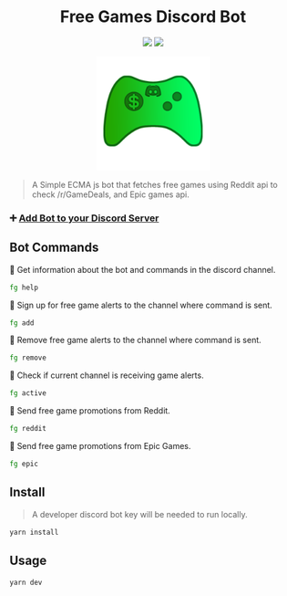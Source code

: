 <h1 align="center">Free Games Discord Bot</h1>
<p align="center">
  <img src="https://img.shields.io/github/package-json/v/yazninja/discord-fg-bot?style=for-the-badge">
  <img src="https://dcbadge.vercel.app/api/shield/985786630923239465?bot=true&theme=clean-inverted">
</p>

<p align="center">
  <img src="https://raw.githubusercontent.com/yazninja/discord-fg-bot/main/assets/bot%20icon.png" 
  alt="icon" width="200px" height="200px"/>
</p>

> A Simple ECMA js bot that fetches free games using Reddit api to check /r/GameDeals, and Epic games api.

### ➕ [Add Bot to your Discord Server](https://discord.com/api/oauth2/authorize?client_id=985786630923239465&permissions=534723950656&scope=bot)

## Bot Commands

📍 Get information about the bot and commands in the discord channel.  
```sh
fg help
```
📍 Sign up for free game alerts to the channel where command is sent. 
```sh 
fg add
```

📍 Remove free game alerts to the channel where command is sent. 
```sh
fg remove
```

📍 Check if current channel is receiving game alerts. 
```sh
fg active
```

📍 Send free game promotions from Reddit.
```sh
fg reddit
```

📍 Send free game promotions from Epic Games.
```sh
fg epic
```

## Install

> A developer discord bot key will be needed to run locally.

```sh
yarn install
```

## Usage

```sh
yarn dev
```

